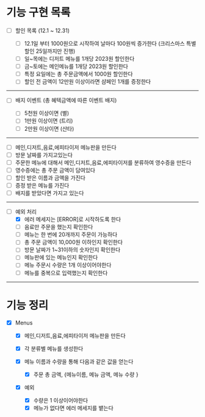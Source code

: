 # 기능 구현 목록

- [ ] 할인 목록 (12.1 ~ 12.31)

  - [ ] 12.1일 부터 1000원으로 시작하여 날마다 100원씩 증가한다 (크리스마스 특별 할인 25일까지만 진행)
  - [ ] 일~목에는 디저트 메뉴를 1개당 2023원 할인한다
  - [ ] 금~토에는 메인메뉴를 1개당 2023원 할인한다
  - [ ] 특정 요일에는 총 주문금액에서 1000원 할인한다
  - [ ] 할인 전 금액이 12만원 이상이라면 샴페인 1개를 증정한다

---

- [ ] 배지 이벤트 (총 혜텍금액에 따른 이벤트 배지)

  - [ ] 5천원 이상이면 (별)
  - [ ] 1만원 이상이면 (트리)
  - [ ] 2만원 이상이면 (산타)

---

- [ ] 메인,디저트,음료,에피타이저 메뉴판을 만든다
- [ ] 방문 날짜를 가지고있는다
- [ ] 주문한 메뉴에 대해서 메인,디저트,음료,에피타이저를 분류하여 영수증을 만든다
- [ ] 영수증에는 총 주문 금액이 담여있다
- [ ] 할인 받은 이름과 금액을 가진다
- [ ] 증정 받은 메뉴를 가진다
- [ ] 배지를 받았다면 가지고 있는다

---

- [ ] 예외 처리
  - [x] 에러 메세지는 [ERROR]로 시작하도록 한다
  - [ ] 음료만 주문을 했는지 확인한다
  - [ ] 메뉴는 한 번에 20개까지 주문이 가능하다
  - [ ] 총 주문 금액이 10,000원 이하인지 확인한다
  - [ ] 방문 날짜가 1~31이하의 숫자인지 확인한다
  - [ ] 메뉴판에 있는 메뉴인지 확인한다
  - [ ] 메뉴 주문시 수량은 1개 이상이어야한다
  - [ ] 메뉴를 중복으로 입력했는지 확인한다

---

# 기능 정리

- [x] Menus

  - [x] 메인,디저트,음료,에피타이저 메뉴판을 만든다

  - [x] 각 분류별 메뉴를 생성한다
  - [x] 메뉴 이름과 수량을 통해 다음과 같은 값을 얻는다

    - [x] 주문 총 금액, {메뉴이름, 메뉴 금액, 메뉴 수량 }

  - [x] 예외
    - [x] 수량은 1 이상이어야한다
    - [x] 메뉴가 없다면 에러 메세지를 뱉는다
